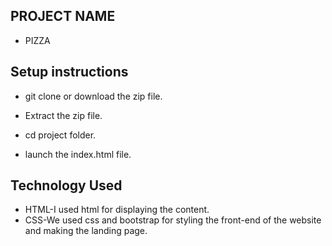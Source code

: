 ## PROJECT NAME
- PIZZA
## Setup instructions
- git clone or download the zip file.

- Extract the zip file.

- cd project folder.

- launch the index.html file.

## Technology Used
- HTML-I used html for displaying the content.
- CSS-We used css and bootstrap for styling the front-end of the website and making the landing page.

